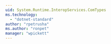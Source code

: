 ```yaml
---
uid: System.Runtime.InteropServices.ComTypes
ms.technology: 
  - "dotnet-standard"
author: "rpetrusha"
ms.author: "ronpet"
manager: "wpickett"
---
```

